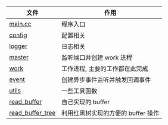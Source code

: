| 文件 | 作用 |
| - | - |
| [main.cc](main.cc) | 程序入口 |
| [config](config.h) | 配置相关 |
| [logger](logger.h) | 日志相关 |
| [master](master.h) | 监听端口并创建 work 进程 |
| [work](work.h) | 工作进程, 主要的工作都在此完成 |
| [event](event.h) | 创建异步事件监听并触发回调事件 |
| [utils](utils.h) | 一些工具函数 |
| [read_buffer](read_buffer.h) | 自己实现的 buffer |
| [read_buffer_tree](read_buffer_tree.h) | 利用红黑树实现的方便的 buffer 操作 |